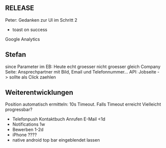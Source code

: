 
## RELEASE
Peter: Gedanken zur UI im Schritt 2
  + toast on success

Google Analytics


## Stefan

since Parameter im EB: Heute echt groesser nicht groesser gleich
Company Seite:
  Ansprechpartner mit Bild, Email und Telefonnummer...
API: Jobseite -> sollte als Click zaehlen


## Weiterentwicklungen
Position automatisch ermitteln:
10s Timeout. Falls Timeout erreicht
Vielleicht progressbar?

* Telefonpush Kontaktbuch Anrufen E-Mail <1d
* Notifications 1w
* Bewerben 1-2d
* iPhone ????
* native android top bar eingeblendet lassen
